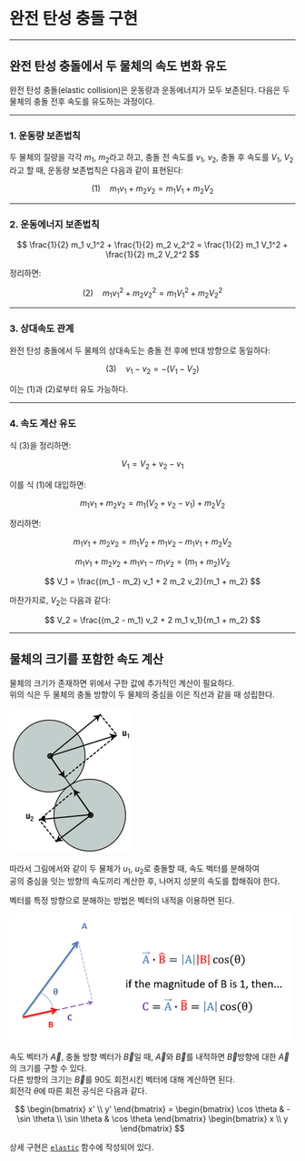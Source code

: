 # 완전 탄성 충돌 구현

---

## 완전 탄성 충돌에서 두 물체의 속도 변화 유도

완전 탄성 충돌(elastic collision)은 운동량과 운동에너지가 모두 보존된다.
다음은 두 물체의 충돌 전후 속도를 유도하는 과정이다.

---

### 1. 운동량 보존법칙

두 물체의 질량을 각각 $m_1$, $m_2$라고 하고, 충돌 전 속도를 $v_1$, $v_2$, 충돌 후 속도를 $V_1$, $V_2$라고 할 때, 운동량 보존법칙은 다음과 같이 표현된다:

$$
(1) \quad m_1 v_1 + m_2 v_2 = m_1 V_1 + m_2 V_2  
$$

---

### 2. 운동에너지 보존법칙

$$
\frac{1}{2} m_1 v_1^2 + \frac{1}{2} m_2 v_2^2 = \frac{1}{2} m_1 V_1^2 + \frac{1}{2} m_2 V_2^2
$$

정리하면:

$$
(2) \quad m_1 v_1^2 + m_2 v_2^2 = m_1 V_1^2 + m_2 V_2^2
$$

---

### 3. 상대속도 관계

완전 탄성 충돌에서 두 물체의 상대속도는 충돌 전 후에 반대 방향으로 동일하다:

$$
(3) \quad v_1 - v_2 = -(V_1 - V_2)
$$

이는 (1)과 (2)로부터 유도 가능하다.

---

### 4. 속도 계산 유도

식 (3)을 정리하면:

$$
V_1 = V_2 + v_2 - v_1
$$

이를 식 (1)에 대입하면:

$$
m_1 v_1 + m_2 v_2 = m_1 (V_2 + v_2 - v_1) + m_2 V_2
$$

정리하면:

$$
m_1 v_1 + m_2 v_2 = m_1 V_2 + m_1 v_2 - m_1 v_1 + m_2 V_2
$$

$$
m_1 v_1 + m_2 v_2 + m_1 v_1 - m_1 v_2 = (m_1 + m_2) V_2
$$

$$
V_1 = \frac{(m_1 - m_2) v_1 + 2 m_2 v_2}{m_1 + m_2}
$$

마찬가지로, $V_2$는 다음과 같다:

$$
V_2 = \frac{(m_2 - m_1) v_2 + 2 m_1 v_1}{m_1 + m_2}
$$

---

## 물체의 크기를 포함한 속도 계산

물체의 크기가 존재하면 위에서 구한 값에 추가적인 계산이 필요하다.  
위의 식은 두 물체의 충돌 방향이 두 물체의 중심을 이은 직선과 같을 때 성립한다.

![alt text](./image/2d_collision.png)

따라서 그림에서와 같이 두 물체가 $u_1$, $u_2$로 충돌할 때, 속도 벡터를 분해하여  
공의 중심을 잇는 방향의 속도끼리 계산한 후, 나머지 성분의 속도를 합해줘야 한다.

벡터를 특정 방향으로 분해하는 방법은 벡터의 내적을 이용하면 된다.

![alt text](./image/product.png)

속도 벡터가 $\vec{A}$, 충돌 방향 벡터가 $\vec{B}$일 때, $\vec{A}$와 $\vec{B}$를 내적하면 $\vec{B}$방향에 대한 $\vec{A}$의 크기를 구할 수 있다.  
다른 방향의 크기는 $\vec{B}$를 90도 회전시킨 벡터에 대해 계산하면 된다.  
회전각 $\theta$에 따른 회전 공식은 다음과 같다.  

$$
\begin{bmatrix} 
x' \\ 
y' \end{bmatrix} = 
\begin{bmatrix}
\cos \theta & -\sin \theta \\
\sin \theta & \cos \theta
\end{bmatrix} 
\begin{bmatrix} 
x \\ 
y 
\end{bmatrix}
$$

상세 구현은 [`elastic`](https://github.com/Forte-NaoP/Univ-Project/blob/main/Computer-Graphics/Simulate-Elastic-Collision/src/main.cpp#L83) 함수에 작성되어 있다.
